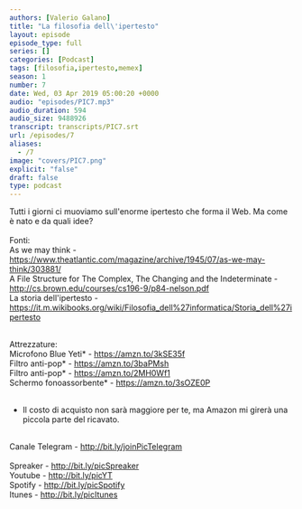```yaml
---
authors: [Valerio Galano]
title: "La filosofia dell\'ipertesto"
layout: episode
episode_type: full
series: []
categories: [Podcast]
tags: [filosofia,ipertesto,memex]
season: 1
number: 7
date: Wed, 03 Apr 2019 05:00:20 +0000
audio: "episodes/PIC7.mp3"
audio_duration: 594
audio_size: 9488926
transcript: transcripts/PIC7.srt
url: /episodes/7
aliases: 
  - /7
image: "covers/PIC7.png"
explicit: "false"
draft: false
type: podcast
---
```

Tutti i giorni ci muoviamo sull'enorme ipertesto che forma il Web. Ma come è nato e da quali idee?<br />
<br />
Fonti:<br />
As we may think - <a href="https://www.theatlantic.com/magazine/archive/1945/07/as-we-may-think/303881/" rel="noopener">https://www.theatlantic.com/magazine/archive/1945/07/as-we-may-think/303881/</a> <br />
A File Structure for The Complex, The Changing and the Indeterminate - <a href="http://cs.brown.edu/courses/cs196-9/p84-nelson.pdf" rel="noopener">http://cs.brown.edu/courses/cs196-9/p84-nelson.pdf</a> <br />
La storia dell'ipertesto - <a href="https://it.m.wikibooks.org/wiki/Filosofia_dell%27informatica/Storia_dell%27ipertesto" rel="noopener">https://it.m.wikibooks.org/wiki/Filosofia_dell%27informatica/Storia_dell%27ipertesto</a> <br />
<br />




Attrezzature:<br />
Microfono Blue Yeti* - <a href="https://amzn.to/3kSE35f" rel="noopener">https://amzn.to/3kSE35f</a>  <br />
Filtro anti-pop* - <a href="https://amzn.to/3baPMsh" rel="noopener">https://amzn.to/3baPMsh</a>  <br />
Filtro anti-pop* - <a href="https://amzn.to/2MH0Wf1" rel="noopener">https://amzn.to/2MH0Wf1</a>  <br />
Schermo fonoassorbente* - <a href="https://amzn.to/3sOZE0P" rel="noopener">https://amzn.to/3sOZE0P</a>  <br />
<br />
* Il costo di acquisto non sarà maggiore per te, ma Amazon mi girerà una piccola parte del ricavato. <br />
<br />
Canale Telegram - <a href="http://bit.ly/joinPicTelegram" rel="noopener">http://bit.ly/joinPicTelegram</a> <br />
<br />
Spreaker - <a href="http://bit.ly/picSpreaker" rel="noopener">http://bit.ly/picSpreaker</a> <br />
Youtube - <a href="http://bit.ly/picYT" rel="noopener">http://bit.ly/picYT</a> <br />
Spotify - <a href="http://bit.ly/picSpotify" rel="noopener">http://bit.ly/picSpotify</a> <br />
Itunes - <a href="http://bit.ly/picItunes" rel="noopener">http://bit.ly/picItunes</a> <br />
<br />






